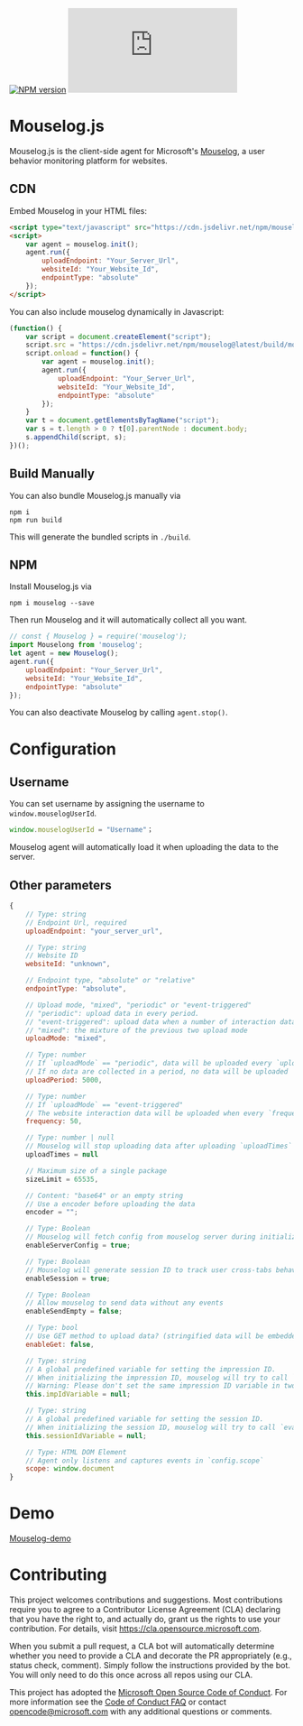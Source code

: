 [![NPM version](https://img.shields.io/npm/v/mouselog)](https://www.npmjs.com/package/mouselog)
![Repo Size](https://img.shields.io/github/repo-size/microsoft/mouselog.js)


Mouselog.js
====

Mouselog.js is the client-side agent for Microsoft's [Mouselog](https://github.com/microsoft/mouselog), a user behavior monitoring platform for websites.

## CDN
Embed Mouselog in your HTML files:
```html
<script type="text/javascript" src="https://cdn.jsdelivr.net/npm/mouselog@latest/build/mouselog.js"></script>
<script>
    var agent = mouselog.init();
    agent.run({
        uploadEndpoint: "Your_Server_Url",
        websiteId: "Your_Website_Id",
        endpointType: "absolute"
    });
</script>
```
You can also include mouselog dynamically in Javascript:
```Javascript
(function() {
    var script = document.createElement("script");
    script.src = "https://cdn.jsdelivr.net/npm/mouselog@latest/build/mouselog.js";
    script.onload = function() {
        var agent = mouselog.init();
        agent.run({
            uploadEndpoint: "Your_Server_Url",
            websiteId: "Your_Website_Id",
            endpointType: "absolute"
        });
    }
    var t = document.getElementsByTagName("script");
    var s = t.length > 0 ? t[0].parentNode : document.body;
    s.appendChild(script, s);
})();
```

## Build Manually
You can also bundle Mouselog.js manually via
```
npm i
npm run build
```
This will generate the bundled scripts in `./build`.

## NPM
Install Mouselog.js via
```
npm i mouselog --save
```

Then run Mouselog and it will automatically collect all you want.
```Javascript
// const { Mouselog } = require('mouselog');
import Mouselong from 'mouselog';
let agent = new Mouselog();
agent.run({
    uploadEndpoint: "Your_Server_Url",
    websiteId: "Your_Website_Id",
    endpointType: "absolute"
});
```
You can also deactivate Mouselog by calling `agent.stop()`.


# Configuration

## Username

You can set username by assigning the username to `window.mouselogUserId`.
```js
window.mouselogUserId = "Username"；
```
Mouselog agent will automatically load it when uploading the data to the server.

## Other parameters
```js
{
    // Type: string
    // Endpoint Url, required
    uploadEndpoint: "your_server_url",

    // Type: string
    // Website ID
    websiteId: "unknown",

    // Endpoint type, "absolute" or "relative"
    endpointType: "absolute",

    // Upload mode, "mixed", "periodic" or "event-triggered"
    // "periodic": upload data in every period.
    // "event-triggered": upload data when a number of interaction data is captured
    // "mixed": the mixture of the previous two upload mode 
    uploadMode: "mixed",

    // Type: number
    // If `uploadMode` == "periodic", data will be uploaded every `uploadPeriod` ms.
    // If no data are collected in a period, no data will be uploaded
    uploadPeriod: 5000,

    // Type: number
    // If `uploadMode` == "event-triggered"
    // The website interaction data will be uploaded when every `frequency` events are captured.
    frequency: 50,

    // Type: number | null
    // Mouselog will stop uploading data after uploading `uploadTimes` batch data.
    uploadTimes = null

    // Maximum size of a single package
    sizeLimit = 65535,

    // Content: "base64" or an empty string
    // Use a encoder before uploading the data
    encoder = "";

    // Type: Boolean
    // Mouselog will fetch config from mouselog server during initialization if `enableServerConfig` == true
    enableServerConfig = true;

    // Type: Boolean
    // Mouselog will generate session ID to track user cross-tabs behaviors if `enableSession` == true
    enableSession = true;

    // Type: Boolean
    // Allow mouselog to send data without any events
    enableSendEmpty = false;

    // Type: bool
    // Use GET method to upload data? (stringified data will be embedded in URI)
    enableGet: false,

    // Type: string
    // A global predefined variable for setting the impression ID.
    // When initializing the impression ID, mouselog will try to call `eval(this.impIdVariable)`.
    // Warning: Please don't set the same impression ID variable in two different mouselog instances.
    this.impIdVariable = null;

    // Type: string
    // A global predefined variable for setting the session ID.
    // When initializing the session ID, mouselog will try to call `eval(this.sessionIdVariable)`.
    this.sessionIdVariable = null;

    // Type: HTML DOM Element
    // Agent only listens and captures events in `config.scope`
    scope: window.document
}
```

# Demo
[Mouselog-demo](https://github.com/hsluoyz/mouselog-demo)

# Contributing

This project welcomes contributions and suggestions.  Most contributions require you to agree to a
Contributor License Agreement (CLA) declaring that you have the right to, and actually do, grant us
the rights to use your contribution. For details, visit https://cla.opensource.microsoft.com.

When you submit a pull request, a CLA bot will automatically determine whether you need to provide
a CLA and decorate the PR appropriately (e.g., status check, comment). Simply follow the instructions
provided by the bot. You will only need to do this once across all repos using our CLA.

This project has adopted the [Microsoft Open Source Code of Conduct](https://opensource.microsoft.com/codeofconduct/).
For more information see the [Code of Conduct FAQ](https://opensource.microsoft.com/codeofconduct/faq/) or
contact [opencode@microsoft.com](mailto:opencode@microsoft.com) with any additional questions or comments.
